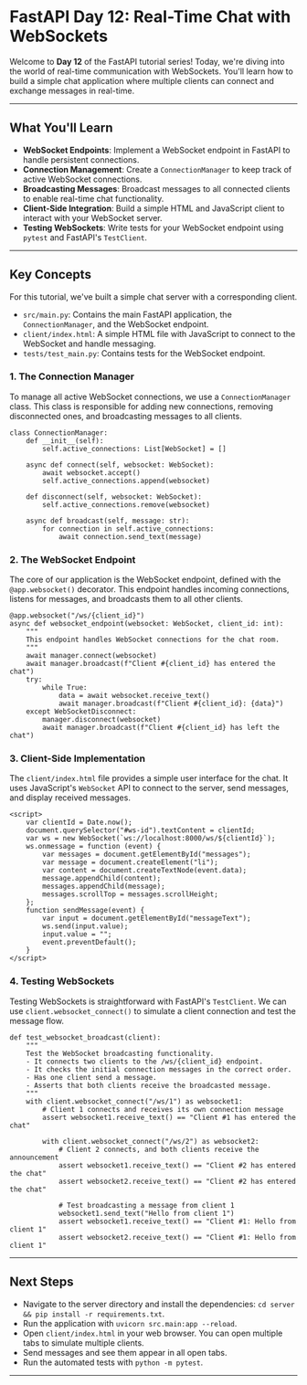 # FastAPI Day 12: Real-Time Chat with WebSockets

Welcome to **Day 12** of the FastAPI tutorial series! Today, we're diving into the world of real-time communication with WebSockets. You'll learn how to build a simple chat application where multiple clients can connect and exchange messages in real-time.

---

## What You'll Learn

-   **WebSocket Endpoints**: Implement a WebSocket endpoint in FastAPI to handle persistent connections.
-   **Connection Management**: Create a `ConnectionManager` to keep track of active WebSocket connections.
-   **Broadcasting Messages**: Broadcast messages to all connected clients to enable real-time chat functionality.
-   **Client-Side Integration**: Build a simple HTML and JavaScript client to interact with your WebSocket server.
-   **Testing WebSockets**: Write tests for your WebSocket endpoint using `pytest` and FastAPI's `TestClient`.

---

## Key Concepts

For this tutorial, we've built a simple chat server with a corresponding client.

-   `src/main.py`: Contains the main FastAPI application, the `ConnectionManager`, and the WebSocket endpoint.
-   `client/index.html`: A simple HTML file with JavaScript to connect to the WebSocket and handle messaging.
-   `tests/test_main.py`: Contains tests for the WebSocket endpoint.

### 1. The Connection Manager

To manage all active WebSocket connections, we use a `ConnectionManager` class. This class is responsible for adding new connections, removing disconnected ones, and broadcasting messages to all clients.

```python-beginner/workspace/7_framework/fastapi/day12/server/src/main.py#L4-L18
class ConnectionManager:
    def __init__(self):
        self.active_connections: List[WebSocket] = []

    async def connect(self, websocket: WebSocket):
        await websocket.accept()
        self.active_connections.append(websocket)

    def disconnect(self, websocket: WebSocket):
        self.active_connections.remove(websocket)

    async def broadcast(self, message: str):
        for connection in self.active_connections:
            await connection.send_text(message)
```

### 2. The WebSocket Endpoint

The core of our application is the WebSocket endpoint, defined with the `@app.websocket()` decorator. This endpoint handles incoming connections, listens for messages, and broadcasts them to all other clients.

```python-beginner/workspace/7_framework/fastapi/day12/server/src/main.py#L26-L38
@app.websocket("/ws/{client_id}")
async def websocket_endpoint(websocket: WebSocket, client_id: int):
    """
    This endpoint handles WebSocket connections for the chat room.
    """
    await manager.connect(websocket)
    await manager.broadcast(f"Client #{client_id} has entered the chat")
    try:
        while True:
            data = await websocket.receive_text()
            await manager.broadcast(f"Client #{client_id}: {data}")
    except WebSocketDisconnect:
        manager.disconnect(websocket)
        await manager.broadcast(f"Client #{client_id} has left the chat")
```

### 3. Client-Side Implementation

The `client/index.html` file provides a simple user interface for the chat. It uses JavaScript's `WebSocket` API to connect to the server, send messages, and display received messages.

```python-beginner/workspace/7_framework/fastapi/day12/client/index.html#L48-L69
<script>
    var clientId = Date.now();
    document.querySelector("#ws-id").textContent = clientId;
    var ws = new WebSocket(`ws://localhost:8000/ws/${clientId}`);
    ws.onmessage = function (event) {
        var messages = document.getElementById("messages");
        var message = document.createElement("li");
        var content = document.createTextNode(event.data);
        message.appendChild(content);
        messages.appendChild(message);
        messages.scrollTop = messages.scrollHeight;
    };
    function sendMessage(event) {
        var input = document.getElementById("messageText");
        ws.send(input.value);
        input.value = "";
        event.preventDefault();
    }
</script>
```

### 4. Testing WebSockets

Testing WebSockets is straightforward with FastAPI's `TestClient`. We can use `client.websocket_connect()` to simulate a client connection and test the message flow.

```python-beginner/workspace/7_framework/fastapi/day12/server/tests/test_main.py#L14-L32
def test_websocket_broadcast(client):
    """
    Test the WebSocket broadcasting functionality.
    - It connects two clients to the /ws/{client_id} endpoint.
    - It checks the initial connection messages in the correct order.
    - Has one client send a message.
    - Asserts that both clients receive the broadcasted message.
    """
    with client.websocket_connect("/ws/1") as websocket1:
        # Client 1 connects and receives its own connection message
        assert websocket1.receive_text() == "Client #1 has entered the chat"

        with client.websocket_connect("/ws/2") as websocket2:
            # Client 2 connects, and both clients receive the announcement
            assert websocket1.receive_text() == "Client #2 has entered the chat"
            assert websocket2.receive_text() == "Client #2 has entered the chat"

            # Test broadcasting a message from client 1
            websocket1.send_text("Hello from client 1")
            assert websocket1.receive_text() == "Client #1: Hello from client 1"
            assert websocket2.receive_text() == "Client #1: Hello from client 1"
```

---

## Next Steps

-   Navigate to the server directory and install the dependencies: `cd server && pip install -r requirements.txt`.
-   Run the application with `uvicorn src.main:app --reload`.
-   Open `client/index.html` in your web browser. You can open multiple tabs to simulate multiple clients.
-   Send messages and see them appear in all open tabs.
-   Run the automated tests with `python -m pytest`.

---